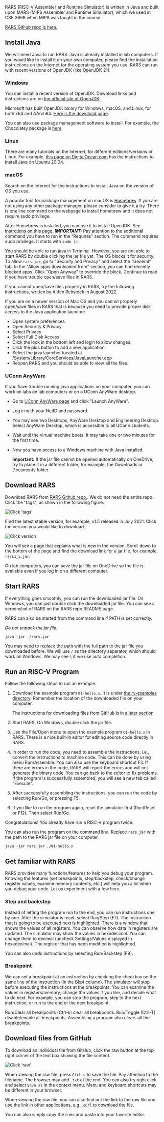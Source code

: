 
RARS (RISC-V Assembler and Runtime Simulator) is written in Java and built upon
MARS (MIPS Assembler and Runtime Simulator), which we used in CSE 3666 when
MIPS was taught in the course. 

[RARS Github repo is here.](https://github.com/TheThirdOne/rars)

## Install Java

We will need Java to run RARS. Java is already installed in lab computers. If
you would like to install it on your own computer, please find the installation
instructions on the Internet for the operating system you use. RARS can run 
with recent versions of OpenJDK (like OpenJDK 21).

### Windows

You can install a recent version of OpenJDK. Download links and instructions
are on [the official site of OpenJDK](https://openjdk.org/).

Microsoft has built OpenJDK binary for Windows, macOS, and Linux, for both x64
and AArch64. [Here is the download
page](https://learn.microsoft.com/en-us/java/openjdk/download).

You can also use package management software to install. For example, the
Chocolatey package is
[here](https://community.chocolatey.org/packages/openjdk). 

### Linux

There are many tutorials on the Internet, for different editions/versions of Linux.
For example, [this page on
DigitalOcean.com](https://www.digitalocean.com/community/tutorials/how-to-install-java-with-apt-on-ubuntu-20-04)
has the instructions to install Java on Ubuntu 20.04.

### macOS

Search on the Internet for the instructions to install Java on the version of OS you 
use. 

A popular tool for package management on macOS is [Homebrew](https://brew.sh/).
If you are not using any other package manager, please consider to give it a
try. There is one line command on the webpage to install homebrew and it 
does not require sudo privilege.

After Homebrew is installed, you can use it to install OpenJDK. See
[instrctions on this page](https://formulae.brew.sh/formula/openjdk).
***IMPORTANT:*** Pay attention to the additional command you have to run in the
"Requires" section.  The command requires sudo privilege. It starts with `sudo
ln`.

You should be able to run java in Terminal. However, you are not able to start
RARS by double clicking the jar file yet. The OS blocks it for security. To
allow `rars.jar`, go to "Security and Privacy" and select the "General" tab. In
the "Allow apps downloaded from" section, you can find recently blocked apps.
Click "Open Anyway" to override the block. Continue to read if you have trouble
open/save files in RARS. 

If you cannot open/save files properly in RARS, try the following instructions,
written by Aiden Rebstock in August 2022. 

If you are on a newer version of Mac OS and you cannot properly open/save files
in RARS that is because you need to provide proper disk access to the Java
application launcher.

-   Open system preferences
-   Open Security & Privacy
-   Select Privacy
-   Select Full Disk Access
-   Click the lock in the bottom left and login to allow changes.
-   Click the plus button to add a new application.
-   Select the java launcher located at /System/Library/CoreServices/JavaLauncher.app
-   Reopen RARS and you should be able to view all the files.

### UConn AnyWare

If you have trouble running java applications on your computer, you can work on
labs on lab computers or on a UConn AnyWare desktop.

*   Go to [UConn AnyWare
    page](https://software.uconn.edu/uconn-software-online/) and click "Launch
    AnyWare".

*   Log in with your NetID and password.

*   You may see two Desktops, AnyWare Desktop and Engineering Desktop. Select
    AnyWare Desktop, which is accessible to all UConn students.

*   Wait until the virtual machine boots. It may take one or two minutes for
    the first time.

*   Now you have access to a Windows machine with Java installed. 

    **Important:** If the jar file cannot be opened automatically on OneDrive,
    try to place it in a different folder, for example, the Downloads or
    Documents folder.

## Download RARS

Download RARS from [RARS Github repo.](https://github.com/TheThirdOne/rars).
We do not need the entire repo. Click the "tags", as shown in the following figure. 

![Click 'tags'](./rars-images/tags1.png?raw=true)

Find the latest stable version, for example, v1.5 released in July 2021. Click the 
version you would like to download. 

![Click version](./rars-images/tags2.png?raw=true)

You will see a page that explains what is new in the version. Scroll down to
the bottom of the page and find the download link for a jar file, for example,
`rars1_5.jar`.

On lab computers, you can save the jar file on OneDrive so the file is available
even if you log in on a different computer. 

## Start RARS

If everything goes smoothly, you can run the downloaded jar file. On Windows, 
you can just double click the downloaded jar file. You can see a screenshot
of RARS on the RARS repo README page. 

RARS can also be started from the command line if PATH is set correctly.

*Do not unpack the jar file.*

```
java -jar ./rars.jar
```

You may need to replace the path with the full path to the jar file you
downloaded before. We will use `/` as the directory separator, which 
should work on Windows. We may see `\` if we use auto completion. 

## Run an RISC-V Program

Follow the following steps to run an example. 

1. Download the example program `01-hello.s`. It is under
   [the rv-examples directory](https://github.com/zhijieshi/cse3666/tree/master/rv-examples). 
   Remember the location of the downloaded file on your computer.

   The instructions for downloading files from GitHub is in [a later
   section](#download-files-from-github)

2. Start RARS. On Windows, double click the jar file. 

3. Use the File/Open menu to open the example program `01-hello.s` in RARS. There is a
   nice built-in editor for editing source code directly in RARS. 

4. In order to run the code, you need to assemble the instructions, i.e.,
   convert the instructions to machine code. This can be done by using menu
   Run/Assemble. You can also use the keyboard shortcut F3. If there are errors in
   the code, RARS will report the errors and will not generate the binary code.
   You can go back to the editor to fix problems. If the program is successfully
   assembled, you will see a new tab called “Execute”.

5. After successfully assembling the instructions, you can run the code by selecting Run/Go, or pressing F5.

6. If you like to run the program again, reset the simulator first (Run/Reset or F12). Then select Run/Go.

Congratulations! You already have run a RISC-V program twice. 

You can also run the program on the command line. Replace `rars.jar` with
the path to the RARS jar file on your computer. 

```
java -jar rars.jar ./01-hello.s
```

## Get familiar with RARS

RARS provides many functions/features to help you debug your program. Knowing
the features (set breakpoints, step/backstep, check/change register values,
examine memory contents, etc.) will help you a lot when you debug your code.
Let us experiment with a few here.

### Step and backstep
Instead of letting the program run to the end, you can run instructions one by one. 
After the simulator is reset, select Run/Step (F7). The instruction that is going to be
executed next is highlighted. There is a window that shows the values of all
registers. You can observe how data in registers are updated. The simulator may
show the values in hexadecimal. You can change them to decimal (uncheck
Settings/Values displayed in hexadecimal). The register that has been modified
is highlighted.

You can also undo instructions by selecting Run/Backstep (F8).

### Breakpoint

We can set a breakpoint at an instruction by checking the checkbox on the same
line of the instruction (in the Bkpt column).  The simulator will stop before
executing the instructions at the breakpoints. You can examine the values in
registers/memory, change the values if you like, and decide what to do next.
For example, you can stop the program, step to the next instruction, or run to
the end or the next breakpoint.  

Run/Clear all breakpoints (Ctrl-k) clear all breakpoints. Run/Toggle (Ctrl-T)
disable/enable all breakpoints. Assembling a program also clears all the breakpoints.

## Download files from GitHub

To download an individual file from GitHub, click the raw button at the top right 
corner of the text box showing the file content.  

![Click 'raw'](./rars-images/raw-button.png?raw=true)

When viewing the raw file, press `Ctrl-s` to save the file. Pay attention to the
filename. The browser may add `.txt` at the end. You can also try right click and 
select `Save as` in the context menu. Menu and keyboard shortcuts may be different
in your browser.

When viewing the raw file, you can also find out the link to the raw file and use
the link in other applications, e.g., `curl` to download the file.

You can also simply copy the lines and paste into your favorite editor.
